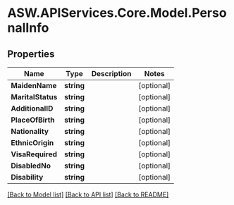 # ASW.APIServices.Core.Model.PersonalInfo
## Properties

Name | Type | Description | Notes
------------ | ------------- | ------------- | -------------
**MaidenName** | **string** |  | [optional] 
**MaritalStatus** | **string** |  | [optional] 
**AdditionalID** | **string** |  | [optional] 
**PlaceOfBirth** | **string** |  | [optional] 
**Nationality** | **string** |  | [optional] 
**EthnicOrigin** | **string** |  | [optional] 
**VisaRequired** | **string** |  | [optional] 
**DisabledNo** | **string** |  | [optional] 
**Disability** | **string** |  | [optional] 

[[Back to Model list]](../README.md#documentation-for-models) [[Back to API list]](../README.md#documentation-for-api-endpoints) [[Back to README]](../README.md)

